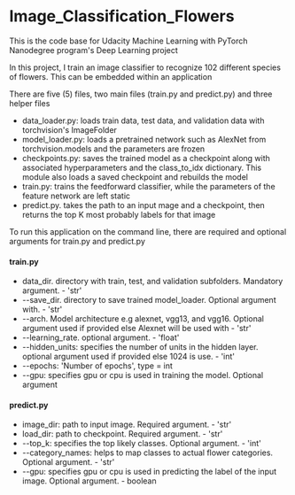 # Image_Classification_Flowers

This is the code base for Udacity Machine Learning with PyTorch Nanodegree program's Deep Learning project

In this project, I train an image classifier to recognize 102 different species of flowers. This can be embedded within an application


There are five (5) files, two main files (train.py and predict.py) and three helper files

- data_loader.py: loads train data, test data, and validation data with torchvision's ImageFolder
- model_loader.py: loads a pretrained network such as AlexNet from torchvision.models and the parameters are frozen
- checkpoints.py: saves the trained model as a checkpoint along with associated hyperparameters and the class_to_idx dictionary. This module also loads a saved checkpoint and rebuilds the model
- train.py: trains the feedforward classifier, while the parameters of the feature network are left static
- predict.py. takes the path to an input mage and a checkpoint, then returns the top K most probably labels for that image



To run this application on the command line, there are required and optional arguments for train.py and predict.py

#### train.py
- data_dir. directory with train, test, and validation subfolders. Mandatory argument. - 'str'
- --save_dir. directory to save trained model_loader. Optional argument with. - 'str'
- --arch. Model architecture e.g alexnet, vgg13, and vgg16. Optional argument used if provided else Alexnet will be used with - 'str'
- --learning_rate. optional argument. - 'float'
- --hidden_units: specifies the number of units in the hidden layer. optional argument used if provided else 1024 is use. - 'int'
- --epochs: 'Number of epochs', type = int
- --gpu: specifies gpu or cpu is used in training the model. Optional argument

#### predict.py
- image_dir: path to input image. Required argument. - 'str'
- load_dir: path to checkpoint. Required argument. - 'str'
- --top_k: specifies the top likely classes. Optional argument. - 'int'
- --category_names: helps to map classes to actual flower categories. Optional argument. - 'str'
- --gpu: specifies gpu or cpu is used in predicting the label of the input image. Optional argument. - boolean
